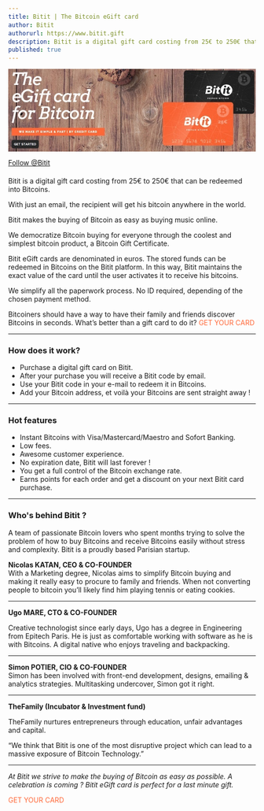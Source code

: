 ```yaml
---
title: Bitit | The Bitcoin eGift card
author: Bitit
authorurl: https://www.bitit.gift
description: Bitit is a digital gift card costing from 25€ to 250€ that can be redeemed into Bitcoins
published: true
---
```


<img src="/images/bitit-homepage.jpg" alt="Bitit" align="center">

<p style="margin-bottom: 20px;"><a class="social-link" href="https://twitter.com/bitit_gift" class="twitter-follow-button" data-show-count="false" data-size="large">Follow @Bitit</a></p>

<p>Bitit is a digital gift card costing from 25€ to 250€ that can be redeemed into Bitcoins.
<p>With just an email, the recipient will get his bitcoin anywhere in the world.
<p>Bitit makes the buying of Bitcoin as easy as buying music online.
<p>We democratize Bitcoin buying for everyone through the coolest and simplest bitcoin product, a Bitcoin Gift Certificate.
<p>Bitit eGift cards are denominated in euros. The stored funds can be redeemed in Bitcoins on the Bitit platform. In this way, Bitit maintains the exact value of the card until the user activates it to receive his bitcoins.<br>
<p>We simplify all the paperwork process. No ID required, depending of the chosen payment method.
<p>Bitcoiners should have a way to have their family and friends discover Bitcoins in seconds. What’s better than a gift card  to do it?
<a title="Bitit" href="https://www.bitit.gift" target="_blank" style="text-decoration:none; color:#FF693A;">GET YOUR CARD</a>
<hr/>

### How does it work?

<ul>
<li>Purchase a digital gift card on Bitit.</li>
<li>After your purchase you will receive a Bitit code by email.</li>
<li>Use your Bitit code in your e-mail to redeem it in Bitcoins.</li>
<li>Add your Bitcoin address, et voilà your Bitcoins are sent straight away !</li>
</ul>
<hr/>

### Hot features

<ul>
<li>Instant Bitcoins with Visa/Mastercard/Maestro and Sofort Banking.</li>
<li>Low fees.</li>
<li>Awesome customer experience.</li>
<li>No expiration date, Bitit will last forever !</li>
<li>You get a full control of the Bitcoin exchange rate.</li>
<li>Earns points for each order and get a discount on your next Bitit card purchase.</li>
</ul>
<hr/>

### Who's behind Bitit ?

<p>A team of passionate Bitcoin lovers who spent months trying to solve the problem of how to buy Bitcoins and receive Bitcoins easily without stress and complexity. Bitit is a proudly based Parisian startup.
<p><strong>Nicolas KATAN, CEO & CO-FOUNDER</strong><br>
With a Marketing degree, Nicolas aims to simplify Bitcoin buying and making it really easy to procure to family and friends. When not converting people to bitcoin you’ll likely find him playing tennis or eating cookies.
<hr/>
<p><strong>Ugo MARE, CTO & CO-FOUNDER</strong><br>
<p>Creative technologist since early days, Ugo has a degree in Engineering from Epitech Paris. He is just as comfortable working with software as he is with Bitcoins. A digital native who enjoys traveling and backpacking.
<hr/>
<p><strong>Simon POTIER, CIO & CO-FOUNDER</strong><br>
Simon has been involved with front-end development, designs, emailing & analytics strategies. Multitasking undercover, Simon got it right.
<hr/>
<p><strong>TheFamily (Incubator & Investment fund)</strong><br>
<p>TheFamily nurtures entrepreneurs through education, unfair advantages and capital.
<p>“We think that Bitit is one of the most disruptive project which can lead to a massive exposure of Bitcoin Technology.”
<hr/>
<p><em>
<p>At Bitit we strive to make the buying of Bitcoin as easy as possible. A celebration is coming ? Bitit eGift card is perfect for a last minute gift.</em>
<p><a title="Bitit" href="https://www.bitit.gift" target="_blank" style="text-decoration:none; color:#FF693A;">GET YOUR CARD</a>